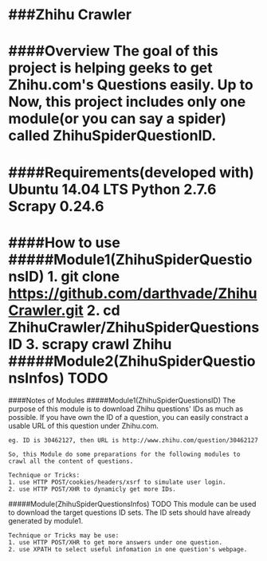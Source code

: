###Zhihu Crawler
================

####Overview
	The goal of this project is helping geeks to get Zhihu.com's Questions easily.
	Up to Now, this project includes only one module(or you can say a spider) 
	called ZhihuSpiderQuestionID.
================

####Requirements(developed with)
	Ubuntu 14.04 LTS
	Python 2.7.6
	Scrapy 0.24.6
================

####How to use
#####Module1(ZhihuSpiderQuestionsID)
	1. git clone https://github.com/darthvade/ZhihuCrawler.git
	2. cd ZhihuCrawler/ZhihuSpiderQuestionsID
	3. scrapy crawl Zhihu
#####Module2(ZhihuSpiderQuestionsInfos)
	TODO
================

####Notes of Modules
#####Module1(ZhihuSpiderQuestionsID)
	The purpose of this module is to download Zhihu questions' IDs as much 
	as possible.
	If you have own the ID of a question, you can easily constract a usable 
	URL of this question under Zhihu.com.

	eg. ID is 30462127, then URL is http://www.zhihu.com/question/30462127
	
	So, this Module do some preparations for the following modules to 
	crawl all the content of questions.

	Technique or Tricks:
	1. use HTTP POST/cookies/headers/xsrf to simulate user login.
	2. use HTTP POST/XHR to dynamicly get more IDs. 

#####Module(ZhihuSpiderQuestionsInfos) TODO
	This module can be used to download the target questions ID sets.
	The ID sets should have already generated by module1.

	Technique or Tricks may be use:
	1. use HTTP POST/XHR to get more answers under one question.
	2. use XPATH to select useful infomation in one question's webpage.
